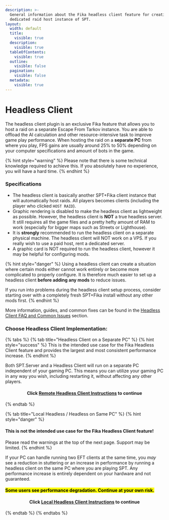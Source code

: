 ```yaml
---
description: >-
  General information about the Fika headless client feature for creating a
  dedicated raid host instance of SPT.
layout:
  width: default
  title:
    visible: true
  description:
    visible: true
  tableOfContents:
    visible: true
  outline:
    visible: false
  pagination:
    visible: false
  metadata:
    visible: true
---
```


# Headless Client

The headless client plugin is an exclusive Fika feature that allows you to host a raid on a separate Escape From Tarkov instance. You are able to offload the AI calculation and other resource-intensive task to improve game play performance. When hosting the raid on a **separate PC** from where you play, FPS gains are usually around 25% to 50% depending on your computer specifications and amount of bots in the game.

{% hint style="warning" %}
Please note that there is some technical knowledge required to achieve this. If you absolutely have no experience, you will have a hard time.
{% endhint %}

### Specifications

* The headless client is basically another SPT+Fika client instance that will automatically host raids. All players becomes clients (including the player who clicked `HOST RAID`).
* Graphic rendering is disabled to make the headless client as lightweight as possible. However, the headless client is **NOT** a true headless server. It still requires all the game files and a pretty hefty amount of RAM to work (especially for bigger maps such as Streets or Lighthouse).
* It is **strongly** recommended to run the headless client on a separate physical machine. The headless client will NOT work on a VPS. If you really wish to use a paid host, rent a dedicated server.
* A graphic card is NOT required to run the headless client, however it may be helpful for configuring mods.

{% hint style="danger" %}
Using a headless client can create a situation where certain mods either cannot work entirely or become more complicated to properly configure. It is therefore much easier to set up a headless client **before adding any mods** to reduce issues.

If you run into problems during the headless client setup process, consider starting over with a completely fresh SPT+Fika install without any other mods first.
{% endhint %}

More information, guides, and common fixes can be found in the [Headless Client FAQ and Common Issues](../../faqandguides/headless-client-faq-and-common-issues/) section.

### Choose Headless Client Implementation:

{% tabs %}
{% tab title="Headless Client on a Separate PC" %}
{% hint style="success" %}
This is the intended use case for the Fika Headless Client feature and provides the largest and most consistent performance increase.
{% endhint %}

Both SPT.Server and a Headless Client will run on a separate PC independent of your gaming PC. This means you can utilize your gaming PC in any way you wish, including restarting it, without affecting any other players.

<h4 align="center">Click <a href="headless-client.md" class="button primary" data-icon="network-wired">Remote Headless Client Instructions</a> to continue</h4>
{% endtab %}

{% tab title="Local Headless / Headless on Same PC" %}
{% hint style="danger" %}
#### This is not the intended use case for the Fika Headless Client feature!

Please read the warnings at the top of the next page. Support may be limited.
{% endhint %}

If your PC can handle running two EFT clients at the same time, you _may_ see a reduction in stuttering or an increase in performance by running a headless client on the same PC where you are playing SPT. Any performance increase is entirely dependent on your hardware and not guaranteed.

#### <mark style="color:$warning;">Some users see performance degradation. Continue at your own risk.</mark>

<h4 align="center">Click <a href="local-headless-client.md" class="button primary" data-icon="computer">Local Headless Client Instructions</a> to continue</h4>
{% endtab %}
{% endtabs %}
